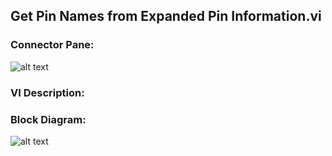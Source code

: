 ## **Get Pin Names from Expanded Pin Information.vi**
### Connector Pane:
![alt text](/images/Instrument%20Control/TSM%20Pin%20Abstraction/Get%20Pin%20Names%20from%20Expanded%20Pin%20Information.vic.png "Get Pin Names from Expanded Pin Information.vi connector pane")

### VI Description:


### Block Diagram:
![alt text](/images/Instrument%20Control/TSM%20Pin%20Abstraction/Get%20Pin%20Names%20from%20Expanded%20Pin%20Information.vid.png "Get Pin Names from Expanded Pin Information.vi block diagram")
